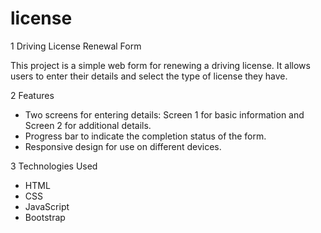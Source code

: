 # license

1 Driving License Renewal Form

This project is a simple web form for renewing a driving license. It allows users to enter their details and select the type of license they have.

2 Features

- Two screens for entering details: Screen 1 for basic information and Screen 2 for additional details.
- Progress bar to indicate the completion status of the form.
- Responsive design for use on different devices.

3 Technologies Used

- HTML
- CSS
- JavaScript
- Bootstrap
